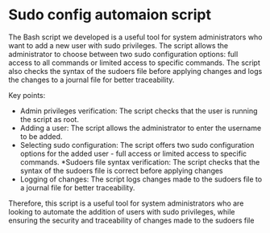 
# Sudo config automaion script

The Bash script we developed is a useful tool for system administrators who want to add a new user with sudo privileges. The script allows the administrator to choose between two sudo configuration options: full access to all commands or limited access to specific commands. The script also checks the syntax of the sudoers file before applying changes and logs the changes to a journal file for better traceability.

Key points:    
* Admin privileges verification: The script checks that the user is running the script as root.
* Adding a user: The script allows the administrator to enter the username to be added.
* Selecting sudo configuration: The script offers two sudo configuration options for the added user - full access or limited access to specific commands.
*Sudoers file syntax verification: The script checks that the syntax of the sudoers file is correct before applying changes
* Logging of changes: The script logs changes made to the sudoers file to a journal file for better traceability.

Therefore, this script is a useful tool for system administrators who are looking to automate the addition of users with sudo privileges, while ensuring the security and traceability of changes made to the sudoers file

